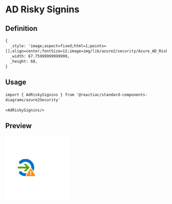 # AD Risky Signins

## Definition

```
{
  _style: 'image;aspect=fixed;html=1;points=[];align=center;fontSize=12;image=img/lib/azure2/security/Azure_AD_Risky_Signins.svg;strokeColor=none;',
  _width: 67.75999999999999,
  _height: 68,
}
```

## Usage

```
import { AdRiskySignins } from '@reactiac/standard-components-diagrams/azure2Security'

<AdRiskySignins/>
```

## Preview

<img src="./ad-risky-signins.png" width="200"/>
